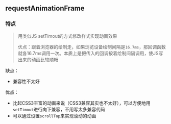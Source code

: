 ## requestAnimationFrame



### 特点

> 用类似JS setTimout的方式修改样式实现动画效果
>
> 优点：跟着浏览器的绘制走，如果浏览设备绘制间隔是`16.7ms`，那回调函数就各16.7ms调用一次。本质上是把传入的回调按着绘制间隔调用，使JS写出来的动画比较顺畅



缺点：

- 兼容性不太好



优点：

- 比起CSS3丰富的动画来说（CSS3兼容其实也不太好），可以方便地用`setTimout`进行向下兼容，不用写太多兼容代码
- 可以通过设置`scrollTop`来实现滚动的动画